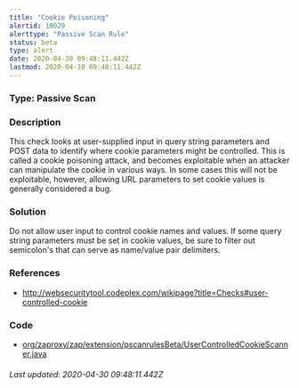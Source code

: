 ```yaml
---
title: "Cookie Poisoning"
alertid: 10029
alerttype: "Passive Scan Rule"
status: beta
type: alert
date: 2020-04-30 09:48:11.442Z
lastmod: 2020-04-30 09:48:11.442Z
---
```

### Type: Passive Scan

### Description
This check looks at user-supplied input in query string parameters and POST data to identify where cookie parameters might be controlled. This is called a cookie poisoning attack, and becomes exploitable when an attacker can manipulate the cookie in various ways. In some cases this will not be exploitable, however, allowing URL parameters to set cookie values is generally considered a bug.

### Solution

Do not allow user input to control cookie names and values. If some query string parameters must be set in cookie values, be sure to filter out semicolon's that can serve as name/value pair delimiters.

### References

* http://websecuritytool.codeplex.com/wikipage?title=Checks#user-controlled-cookie

### Code

 * [org/zaproxy/zap/extension/pscanrulesBeta/UserControlledCookieScanner.java](https://github.com/zaproxy/zap-extensions/blob/master/addOns/pscanrulesBeta/src/main/java/org/zaproxy/zap/extension/pscanrulesBeta/UserControlledCookieScanner.java)

###### Last updated: 2020-04-30 09:48:11.442Z
